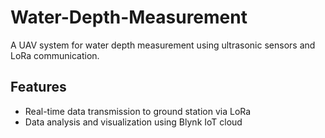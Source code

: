 # Water-Depth-Measurement

A UAV system for water depth measurement using ultrasonic sensors and LoRa communication.

## Features
- Real-time data transmission to ground station via LoRa
- Data analysis and visualization using Blynk IoT cloud

